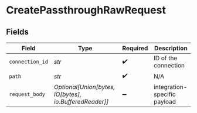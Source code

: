 # CreatePassthroughRawRequest


## Fields

| Field                                                  | Type                                                   | Required                                               | Description                                            |
| ------------------------------------------------------ | ------------------------------------------------------ | ------------------------------------------------------ | ------------------------------------------------------ |
| `connection_id`                                        | *str*                                                  | :heavy_check_mark:                                     | ID of the connection                                   |
| `path`                                                 | *str*                                                  | :heavy_check_mark:                                     | N/A                                                    |
| `request_body`                                         | *Optional[Union[bytes, IO[bytes], io.BufferedReader]]* | :heavy_minus_sign:                                     | integration-specific payload                           |